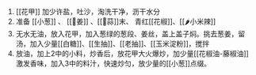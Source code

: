 1. [[花甲]] 加少许盐，吐沙，淘洗干净，沥干水分
2. 准备  [[小葱]] 、 [[🫚姜]] 、[[🧄蒜]]末、 青红[[花椒]]、[[🌶小米辣]]
3.  无水无油，放入花甲，加入葱绿的葱段、姜丝，盖上盖子焖。挑去葱姜，留汤，加入少量[[白糖]]、[[生抽]]、[[老抽]]、[[玉米淀粉]]，搅拌
4. 放油，加上2中的小料，炒香后，放花甲大火爆炒，加少量[[花椒油-藤椒油]] 激发香味，加入3中的料汁，快速炒匀，放少量的[[小葱]]点缀。
